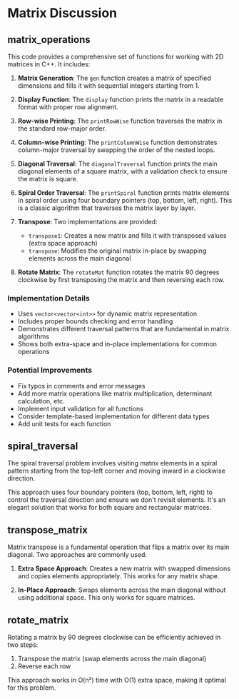 # Matrix Discussion

## matrix_operations

This code provides a comprehensive set of functions for working with 2D matrices in C++. It includes:

1. **Matrix Generation**: The `gen` function creates a matrix of specified dimensions and fills it with sequential integers starting from 1.

2. **Display Function**: The `display` function prints the matrix in a readable format with proper row alignment.

3. **Row-wise Printing**: The `printRowWise` function traverses the matrix in the standard row-major order.

4. **Column-wise Printing**: The `printColumnWise` function demonstrates column-major traversal by swapping the order of the nested loops.

5. **Diagonal Traversal**: The `diagonalTraversal` function prints the main diagonal elements of a square matrix, with a validation check to ensure the matrix is square.

6. **Spiral Order Traversal**: The `printSpiral` function prints matrix elements in spiral order using four boundary pointers (top, bottom, left, right). This is a classic algorithm that traverses the matrix layer by layer.

7. **Transpose**: Two implementations are provided:
   - `transpose1`: Creates a new matrix and fills it with transposed values (extra space approach)
   - `transpose`: Modifies the original matrix in-place by swapping elements across the main diagonal

8. **Rotate Matrix**: The `rotateMat` function rotates the matrix 90 degrees clockwise by first transposing the matrix and then reversing each row.

### Implementation Details

- Uses `vector<vector<int>>` for dynamic matrix representation
- Includes proper bounds checking and error handling
- Demonstrates different traversal patterns that are fundamental in matrix algorithms
- Shows both extra-space and in-place implementations for common operations

### Potential Improvements

- Fix typos in comments and error messages
- Add more matrix operations like matrix multiplication, determinant calculation, etc.
- Implement input validation for all functions
- Consider template-based implementation for different data types
- Add unit tests for each function

## spiral_traversal

The spiral traversal problem involves visiting matrix elements in a spiral pattern starting from the top-left corner and moving inward in a clockwise direction.

This approach uses four boundary pointers (top, bottom, left, right) to control the traversal direction and ensure we don't revisit elements. It's an elegant solution that works for both square and rectangular matrices.

## transpose_matrix

Matrix transpose is a fundamental operation that flips a matrix over its main diagonal. Two approaches are commonly used:

1. **Extra Space Approach**: Creates a new matrix with swapped dimensions and copies elements appropriately. This works for any matrix shape.

2. **In-Place Approach**: Swaps elements across the main diagonal without using additional space. This only works for square matrices.

## rotate_matrix

Rotating a matrix by 90 degrees clockwise can be efficiently achieved in two steps:
1. Transpose the matrix (swap elements across the main diagonal)
2. Reverse each row

This approach works in O(n²) time with O(1) extra space, making it optimal for this problem.